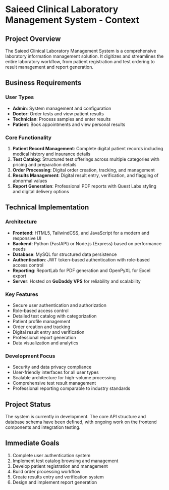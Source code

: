 # Saieed Clinical Laboratory Management System - Context

## Project Overview
The Saieed Clinical Laboratory Management System is a comprehensive laboratory information management solution. It digitizes and streamlines the entire laboratory workflow, from patient registration and test ordering to result management and report generation.

## Business Requirements

### User Types
- **Admin**: System management and configuration
- **Doctor**: Order tests and view patient results
- **Technician**: Process samples and enter results
- **Patient**: Book appointments and view personal results

### Core Functionality
1. **Patient Record Management**: Complete digital patient records including medical history and insurance details
2. **Test Catalog**: Structured test offerings across multiple categories with pricing and preparation details
3. **Order Processing**: Digital order creation, tracking, and management
4. **Results Management**: Digital result entry, verification, and flagging of abnormal values
5. **Report Generation**: Professional PDF reports with Quest Labs styling and digital delivery options

## Technical Implementation

### Architecture
- **Frontend**: HTML5, TailwindCSS, and JavaScript for a modern and responsive UI
- **Backend**: Python (FastAPI) or Node.js (Express) based on performance needs
- **Database**: MySQL for structured data persistence
- **Authentication**: JWT token-based authentication with role-based access control
- **Reporting**: ReportLab for PDF generation and OpenPyXL for Excel export
- **Server**: Hosted on **GoDaddy VPS** for reliability and scalability

### Key Features
- Secure user authentication and authorization
- Role-based access control
- Detailed test catalog with categorization
- Patient profile management
- Order creation and tracking
- Digital result entry and verification
- Professional report generation
- Data visualization and analytics

### Development Focus
- Security and data privacy compliance
- User-friendly interfaces for all user types
- Scalable architecture for high-volume processing
- Comprehensive test result management
- Professional reporting comparable to industry standards

## Project Status
The system is currently in development. The core API structure and database schema have been defined, with ongoing work on the frontend components and integration testing.

## Immediate Goals
1. Complete user authentication system
2. Implement test catalog browsing and management
3. Develop patient registration and management
4. Build order processing workflow
5. Create results entry and verification system
6. Design and implement report generation
